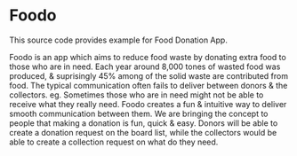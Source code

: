 # Foodo
This source code provides example for Food Donation App.

Foodo is an app which aims to reduce food waste by donating extra food to those who are in need. 
Each year around 8,000 tones of wasted food was produced, & suprisingly 45% among of the solid waste are contributed from food.
The typical communication often fails to deliver between donors & the collectors. eg. Sometimes those who are in need might not be able to receive what they really need.
Foodo creates a fun & intuitive way to deliver smooth communication between them. We are bringing the concept to people that making a donation is fun, quick & easy.
Donors will be able to create a donation request on the board list, while the collectors would be able to create a collection request on what do they need.




